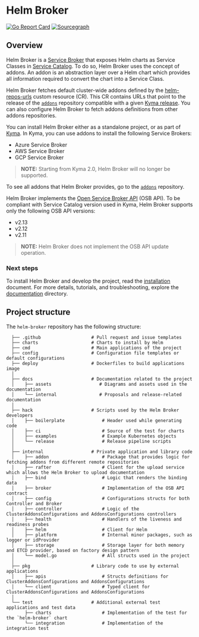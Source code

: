 # Helm Broker

[![Go Report Card](https://goreportcard.com/badge/github.com/kyma-project/helm-broker)](https://goreportcard.com/report/github.com/kyma-project/helm-broker)
[![Sourcegraph](https://sourcegraph.com/github.com/kyma-project/helm-broker/-/badge.svg)](https://sourcegraph.com/github.com/kyma-project/helm-broker?badge)

## Overview

Helm Broker is a [Service Broker](https://kyma-project.io/docs/master/components/service-catalog/#overview-service-brokers) that exposes Helm charts as Service Classes in [Service Catalog](https://kyma-project.io/docs/master/components/service-catalog/#overview-service-catalog). To do so, Helm Broker uses the concept of addons. An addon is an abstraction layer over a Helm chart which provides all information required to convert the chart into a Service Class.

Helm Broker fetches default cluster-wide addons defined by the [helm-repos-urls](https://github.com/kyma-project/kyma/blob/main/resources/helm-broker/templates/default-addons-cfg.yaml) custom resource (CR). This CR contains URLs that point to the release of the [`addons`](https://github.com/kyma-project/addons/releases) repository compatible with a given [Kyma release](https://github.com/kyma-project/kyma/releases). You can also configure Helm Broker to fetch addons definitions from other addons repositories.

You can install Helm Broker either as a standalone project, or as part of [Kyma](https://kyma-project.io/). In Kyma, you can use addons to install the following Service Brokers:

* Azure Service Broker
* AWS Service Broker
* GCP Service Broker

>**NOTE:** Starting from Kyma 2.0, Helm Broker will no longer be supported.

To see all addons that Helm Broker provides, go to the [`addons`](https://github.com/kyma-project/addons) repository.

Helm Broker implements the [Open Service Broker API](https://github.com/openservicebrokerapi/servicebroker/blob/v2.14/profile.md#service-metadata) (OSB API). To be compliant with Service Catalog version used in Kyma, Helm Broker supports only the following OSB API versions:
- v2.13
- v2.12
- v2.11

> **NOTE:** Helm Broker does not implement the OSB API update operation.


### Next steps

To install Helm Broker and develop the project, read the [installation](./docs/01-installation.md) document. For more details, tutorials, and troubleshooting, explore the [documentation](./docs) directory.


## Project structure

The `helm-broker` repository has the following structure:

```
  ├── .github                   # Pull request and issue templates    
  ├── charts                    # Charts to install by Helm
  ├── cmd                       # Main applications of the project                                     
  ├── config                    # Configuration file templates or default configurations
  ├── deploy                    # Dockerfiles to build applications image
  │
  ├── docs                      # Documentation related to the project
  │    ├── assets                  # Diagrams and assets used in the documentation
  │    └── internal                # Proposals and release-related documentation
  │
  ├── hack                      # Scripts used by the Helm Broker developers
  │    ├── boilerplate              # Header used while generating code
  │    ├── ci                       # Source of the test for charts
  │    ├── examples                 # Example Kubernetes objects  
  │    └── release                  # Release pipeline scripts
  │
  ├── internal                  # Private application and library code
  │    ├── addon                    # Package that provides logic for fetching addons from different remote repositories
  │    ├── rafter                   # Client for the upload service which allows the Helm Broker to upload documentation
  │    ├── bind                     # Logic that renders the binding data
  │    ├── broker                   # Implementation of the OSB API contract
  │    ├── config                   # Configurations structs for both Controller and Broker
  │    ├── controller               # Logic of the ClusterAddonsConfigurations and AddonsConfigurations controllers
  │    ├── health                   # Handlers of the liveness and readiness probes
  │    ├── helm                     # Client for Helm
  │    ├── platform                 # Internal minor packages, such as logger or idProvider
  │    ├── storage                  # Storage layer for both memory and ETCD provider, based on factory design pattern
  │    └── model.go                 # All structs used in the project
  │
  ├── pkg                       # Library code to use by external applications
  │    ├── apis                     # Structs definitions for ClusterAddonsConfigurations and AddonsConfigurations
  │    └── client                   # Typed client for ClusterAddonsConfigurations and AddonsConfigurations
  │
  └── test                      # Additional external test applications and test data
       ├── charts                   # Implementation of the test for the `helm-broker` chart
       └── integration              # Implementation of the integration test
```
